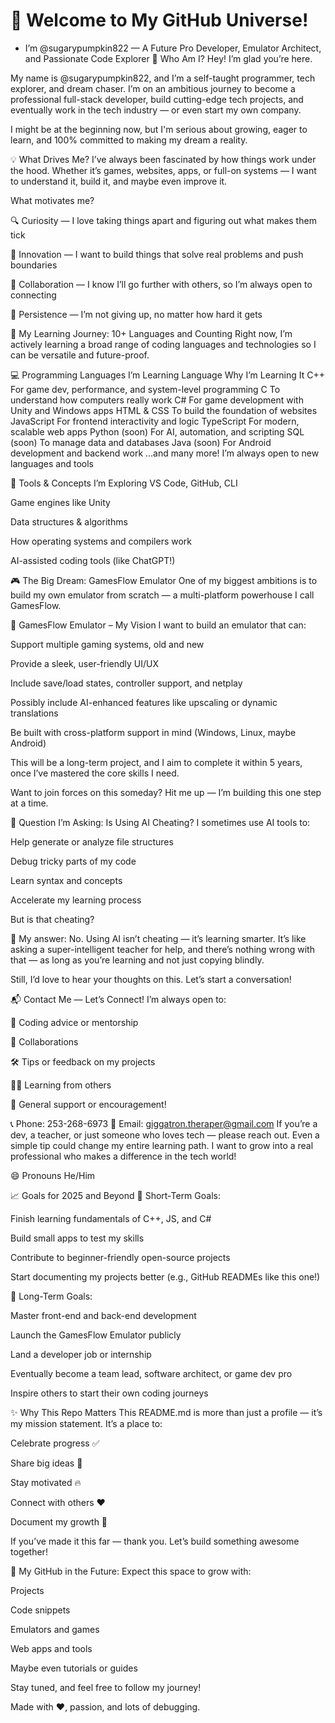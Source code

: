 # 👋 Welcome to My GitHub Universe!

- I’m @sugarypumpkin822 — A Future Pro Developer, Emulator Architect, and Passionate Code Explorer
🧠 Who Am I?
Hey! I’m glad you’re here.

My name is @sugarypumpkin822, and I’m a self-taught programmer, tech explorer, and dream chaser. I’m on an ambitious journey to become a professional full-stack developer, build cutting-edge tech projects, and eventually work in the tech industry — or even start my own company.

I might be at the beginning now, but I'm serious about growing, eager to learn, and 100% committed to making my dream a reality.

💡 What Drives Me?
I’ve always been fascinated by how things work under the hood. Whether it’s games, websites, apps, or full-on systems — I want to understand it, build it, and maybe even improve it.

What motivates me?

🔍 Curiosity — I love taking things apart and figuring out what makes them tick

🚀 Innovation — I want to build things that solve real problems and push boundaries

🤝 Collaboration — I know I’ll go further with others, so I’m always open to connecting

🧱 Persistence — I’m not giving up, no matter how hard it gets

🌱 My Learning Journey: 10+ Languages and Counting
Right now, I’m actively learning a broad range of coding languages and technologies so I can be versatile and future-proof.

💻 Programming Languages I’m Learning
Language	Why I’m Learning It
C++	For game dev, performance, and system-level programming
C	To understand how computers really work
C#	For game development with Unity and Windows apps
HTML & CSS	To build the foundation of websites
JavaScript	For frontend interactivity and logic
TypeScript	For modern, scalable web apps
Python (soon)	For AI, automation, and scripting
SQL (soon)	To manage data and databases
Java (soon)	For Android development and backend work
…and many more!	I’m always open to new languages and tools

🧪 Tools & Concepts I’m Exploring
VS Code, GitHub, CLI

Game engines like Unity

Data structures & algorithms

How operating systems and compilers work

AI-assisted coding tools (like ChatGPT!)

🎮 The Big Dream: GamesFlow Emulator
One of my biggest ambitions is to build my own emulator from scratch — a multi-platform powerhouse I call GamesFlow.

🎯 GamesFlow Emulator – My Vision
I want to build an emulator that can:

Support multiple gaming systems, old and new

Provide a sleek, user-friendly UI/UX

Include save/load states, controller support, and netplay

Possibly include AI-enhanced features like upscaling or dynamic translations

Be built with cross-platform support in mind (Windows, Linux, maybe Android)

This will be a long-term project, and I aim to complete it within 5 years, once I’ve mastered the core skills I need.

Want to join forces on this someday? Hit me up — I’m building this one step at a time.

🤔 Question I’m Asking: Is Using AI Cheating?
I sometimes use AI tools to:

Help generate or analyze file structures

Debug tricky parts of my code

Learn syntax and concepts

Accelerate my learning process

But is that cheating?

💬 My answer: No. Using AI isn’t cheating — it’s learning smarter.
It’s like asking a super-intelligent teacher for help, and there’s nothing wrong with that — as long as you’re learning and not just copying blindly.

Still, I’d love to hear your thoughts on this. Let’s start a conversation!

📬 Contact Me — Let’s Connect!
I’m always open to:

💬 Coding advice or mentorship

🤝 Collaborations

🛠️ Tips or feedback on my projects

👨‍🏫 Learning from others

📣 General support or encouragement!

📞 Phone: 253-268-6973
📧 Email: giggatron.theraper@gmail.com
If you’re a dev, a teacher, or just someone who loves tech — please reach out. Even a simple tip could change my entire learning path. I want to grow into a real professional who makes a difference in the tech world!

😄 Pronouns
He/Him

📈 Goals for 2025 and Beyond
🎯 Short-Term Goals:

Finish learning fundamentals of C++, JS, and C#

Build small apps to test my skills

Contribute to beginner-friendly open-source projects

Start documenting my projects better (e.g., GitHub READMEs like this one!)

🚀 Long-Term Goals:

Master front-end and back-end development

Launch the GamesFlow Emulator publicly

Land a developer job or internship

Eventually become a team lead, software architect, or game dev pro

Inspire others to start their own coding journeys

✨ Why This Repo Matters
This README.md is more than just a profile — it’s my mission statement.
It’s a place to:

Celebrate progress ✅

Share big ideas 💭

Stay motivated 🔥

Connect with others ❤️

Document my growth 📘

If you’ve made it this far — thank you. Let’s build something awesome together!

🔧 My GitHub in the Future:
Expect this space to grow with:

Projects

Code snippets

Emulators and games

Web apps and tools

Maybe even tutorials or guides

Stay tuned, and feel free to follow my journey!

Made with ❤️, passion, and lots of debugging.
